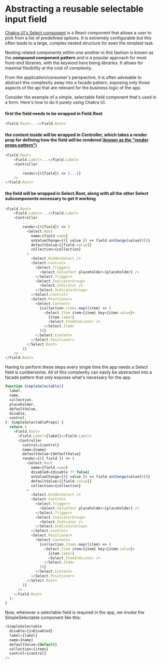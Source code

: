# Abstracting a reusable selectable input field

[Chakra UI's Select component](https://chakra-ui.com/docs/components/select) is a React component that allows a user to pick from a list
of predefined options. It is extremely configurable but this often leads to a large, complex nested structure for even the simplest task.

Nesting related components within one another in this fashion is known as the **compound component pattern** and is a popular approach for most front-end libraries, with the keyword here being _libraries_. It allows for maximal flexibility at the cost of complexity.

From the application/consumer's perspective, it is often advisable to abstract this complexity away into a facade pattern, exposing only those aspects of the api that are relevant for the business logic of the app.

Consider the example of a simple, selectable field component that's used in a form. Here's how to do it purely using Chakra UI.

#### first the field needs to be wrapped in Field.Root

```js
<Field.Root>...</Field.Root>
```

#### the content inside will be wrapped in Controller, which takes a render prop for defining how the field will be rendered [(known as the "render props pattern")](https://www.patterns.dev/react/render-props-pattern/)

```js
<Field.Root>
    <Field.Label>...</Field.Label>
    <Controller
        ...
        render={({field}) => (...)}
    />
</Field.Root>
```

#### the field will be wrapped in Select.Root, along with all the other Select subcomponents necessary to get it working

```js
<Field.Root>
    <Field.Label>...</Field.Label>
    <Controller
        ...
        render={({field}) => (
          <Select.Root
            name={field.name}
            onValueChange={({ value }) => field.onChange(value[0])}
            defaultValue={[field.value]}
            collection={collection}
          >
            <Select.HiddenSelect />
            <Select.Control>
              <Select.Trigger>
                <Select.ValueText placeholder={placeholder} />
              </Select.Trigger>
              <Select.IndicatorGroup>
                <Select.Indicator />
              </Select.IndicatorGroup>
            </Select.Control>
            <Select.Positioner>
              <Select.Content>
                {collection.items.map((item) => (
                  <Select.Item item={item} key={item.value}>
                    {item.label}
                    <Select.ItemIndicator />
                  </Select.Item>
                ))}
              </Select.Content>
            </Select.Positioner>
          </Select.Root>
        )}
    />
</Field.Root>
```

Having to perform these steps every single time the app needs a Select field is cumbersome. All of this complexity can easily be abstracted
into a facade pattern that only exposes what's necessary for the app.

```js
function SimpleSelectable({
  label,
  name,
  collection,
  placeholder,
  defaultValue,
  disable,
  control,
}: SimpleSelectableProps) {
  return (
    <Field.Root>
      <Field.Label>{label}</Field.Label>
      <Controller
        control={control}
        name={name}
        defaultValue={defaultValue}
        render={({ field }) => (
          <Select.Root
            name={field.name}
            disabled={disable ?? false}
            onValueChange={({ value }) => field.onChange(value[0])}
            defaultValue={[field.value]}
            collection={collection}
          >
            <Select.HiddenSelect />
            <Select.Control>
              <Select.Trigger>
                <Select.ValueText placeholder={placeholder} />
              </Select.Trigger>
              <Select.IndicatorGroup>
                <Select.Indicator />
              </Select.IndicatorGroup>
            </Select.Control>
            <Select.Positioner>
              <Select.Content>
                {collection.items.map((item) => (
                  <Select.Item item={item} key={item.value}>
                    {item.label}
                    <Select.ItemIndicator />
                  </Select.Item>
                ))}
              </Select.Content>
            </Select.Positioner>
          </Select.Root>
        )}
      />
    </Field.Root>
  );
}
```

Now, whenever a selectable field is required in the app, we invoke the SimpleSelectable component like this:

```js
<SimpleSelectable
  disable={isDisabled}
  label={label}
  name={name}
  defaultValue={default}
  collection={items}
  control={control}
/>
```
